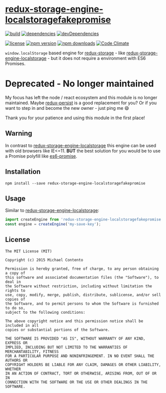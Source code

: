 # [redux-storage-engine-localstoragefakepromise][]

[![build](https://travis-ci.org/michaelcontento/redux-storage-engine-localstoragefakepromise.svg?branch=master)](https://travis-ci.org/michaelcontento/redux-storage-engine-localstoragefakepromise)
[![dependencies](https://david-dm.org/michaelcontento/redux-storage-engine-localstoragefakepromise.svg)](https://david-dm.org/michaelcontento/redux-storage-engine-localstoragefakepromise)
[![devDependencies](https://david-dm.org/michaelcontento/redux-storage-engine-localstoragefakepromise/dev-status.svg)](https://david-dm.org/michaelcontento/redux-storage-engine-localstoragefakepromise#info=devDependencies)

[![license](https://img.shields.io/npm/l/redux-storage-engine-localstoragefakepromise.svg?style=flat-square)](https://www.npmjs.com/package/redux-storage-engine-localstoragefakepromise)
[![npm version](https://img.shields.io/npm/v/redux-storage-engine-localstoragefakepromise.svg?style=flat-square)](https://www.npmjs.com/package/redux-storage-engine-localstoragefakepromise)
[![npm downloads](https://img.shields.io/npm/dm/redux-storage-engine-localstoragefakepromise.svg?style=flat-square)](https://www.npmjs.com/package/redux-storage-engine-localstoragefakepromise)
[![Code Climate](https://codeclimate.com/github/michaelcontento/redux-storage-engine-localstoragefakepromise/badges/gpa.svg)](https://codeclimate.com/github/michaelcontento/redux-storage-engine-localstoragefakepromise)

`window.localStorage` based engine for [redux-storage][] - like
[redux-storage-engine-localstorage][] - but it does not require a environment
with ES6 Promises.

# Deprecated - No longer maintained

My focus has left the node / react ecosystem and this module is no
longer maintained. Maybe [redux-persist](https://github.com/rt2zz/redux-persist) 
is a good replacement for you? Or if you want to step in and become
the new owner - just ping me :smile:

Thank you for your patience and using this module in the first place!

## Warning

In contrast to [redux-storage-engine-localstorage][] this engine can be used
with old browsers like IE<=11. **BUT** the best solution for you would be to
use a Promise polyfill like [es6-promise][].

## Installation

    npm install --save redux-storage-engine-localstoragefakepromise

## Usage

Similar to [redux-storage-engine-localstorage][]:

```js
import createEngine from 'redux-storage-engine-localstoragefakepromise';
const engine = createEngine('my-save-key');
```

## License

    The MIT License (MIT)

    Copyright (c) 2015 Michael Contento

    Permission is hereby granted, free of charge, to any person obtaining a copy of
    this software and associated documentation files (the "Software"), to deal in
    the Software without restriction, including without limitation the rights to
    use, copy, modify, merge, publish, distribute, sublicense, and/or sell copies of
    the Software, and to permit persons to whom the Software is furnished to do so,
    subject to the following conditions:

    The above copyright notice and this permission notice shall be included in all
    copies or substantial portions of the Software.

    THE SOFTWARE IS PROVIDED "AS IS", WITHOUT WARRANTY OF ANY KIND, EXPRESS OR
    IMPLIED, INCLUDING BUT NOT LIMITED TO THE WARRANTIES OF MERCHANTABILITY, FITNESS
    FOR A PARTICULAR PURPOSE AND NONINFRINGEMENT. IN NO EVENT SHALL THE AUTHORS OR
    COPYRIGHT HOLDERS BE LIABLE FOR ANY CLAIM, DAMAGES OR OTHER LIABILITY, WHETHER
    IN AN ACTION OF CONTRACT, TORT OR OTHERWISE, ARISING FROM, OUT OF OR IN
    CONNECTION WITH THE SOFTWARE OR THE USE OR OTHER DEALINGS IN THE SOFTWARE.

  [redux-storage]: https://github.com/michaelcontento/redux-storage
  [redux-storage-engine-localstorage]: https://github.com/michaelcontento/redux-storage-engine-localstorage
  [redux-storage-engine-localstoragefakepromise]: https://github.com/michaelcontento/redux-storage-engine-localstoragefakepromise
  [es6-promise]: https://www.npmjs.com/package/es6-promise
